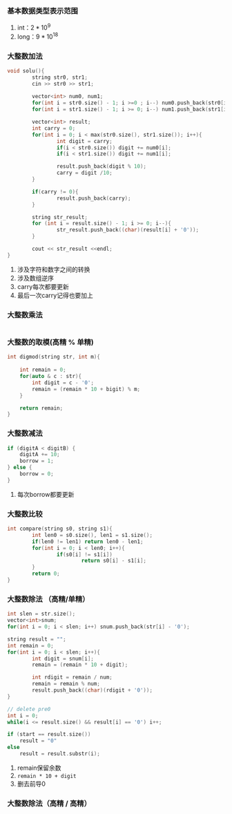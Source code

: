 ### 基本数据类型表示范围
1. int：$2 * 10^9$
2. long：$9 * 10 ^{18}$

### 大整数加法
```c++
void solu(){
        string str0, str1;
        cin >> str0 >> str1;
        
        vector<int> num0, num1;
        for(int i = str0.size() - 1; i >=0 ; i--) num0.push_back(str0[i] - '0');
        for(int i = str1.size() - 1; i >= 0; i--) num1.push_back(str1[i] - '0');

        vector<int> result;
        int carry = 0;
        for(int i = 0; i < max(str0.size(), str1.size()); i++){
                int digit = carry;
                if(i < str0.size()) digit += num0[i];
                if(i < str1.size()) digit += num1[i];

                result.push_back(digit % 10);
                carry = digit /10;
        }

        if(carry != 0){
                result.push_back(carry);
        }

        string str_result;
        for (int i = result.size() - 1; i >= 0; i--){
                str_result.push_back((char)(result[i] + '0'));
        }

        cout << str_result <<endl;
}
```
1. 涉及字符和数字之间的转换
2. 涉及数组逆序
3. carry每次都要更新
4. 最后一次carry记得也要加上

### 大整数乘法
```

```

### 大整数的取模(高精  % 单精)
```c++
int digmod(string str, int m){
    
    int remain = 0;
    for(auto & c : str){
        int digit = c - '0';
        remain = (remain * 10 + bigit) % m;
    }

    return remain;
}
```

### 大整数减法
```c++
if (digitA < digitB) {
	digitA += 10;
	borrow = 1;
} else {
	borrow = 0;
}
```
1. 每次borrow都要更新

### 大整数比较
```c++
int compare(string s0, string s1){
        int len0 = s0.size(), len1 = s1.size();
        if(len0 != len1) return len0 - len1;
        for(int i = 0; i < len0; i++){
                if(s0[i] != s1[i])
                        return s0[i] - s1[i];
        }
        return 0;
}

```

### 大整数除法 （高精/单精）
```c++
int slen = str.size();
vector<int>snum;
for(int i = 0; i < slen; i++) snum.push_back(str[i] - '0');

string result = "";
int remain = 0;
for(int i = 0; i < slen; i++){
		int digit = snum[i];
		remain = (remain * 10 + digit);

		int rdigit = remain / num;
		remain = remain % num;
		result.push_back((char)(rdigit + '0'));
}

// delete pre0
int i = 0;
while(i <= result.size() && result[i] == '0') i++;

if (start == result.size())
	result = "0"
else
	result = result.substr(i);
```
1. remain保留余数
2. `remain * 10 + digit`
3. 删去前导0

### 大整数除法（高精 / 高精）
```
	
```